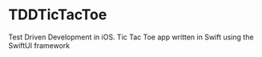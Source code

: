 # TDDTicTacToe
Test Driven Development in iOS. Tic Tac Toe app written in Swift using the SwiftUI framework
